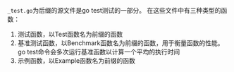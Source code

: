 `_test.go`为后缀的源文件是go test测试的一部分。
在这些文件中有三种类型的函数：
 1. 测试函数，以Test函数名为前缀的函数
 2. 基准测试函数，以Benchmark函数名为前缀的函数，用于衡量函数的性能。go test命令会多次运行基准函数以计算一个平均的执行时间
 3. 示例函数，以Example函数名为前缀的函数


